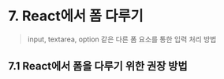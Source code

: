 # 7. React에서 폼 다루기
> input, textarea, option 같은 다른 폼 요소를 통한 입력 처리 방법

## 7.1 React에서 폼을 다루기 위한 권장 방법


